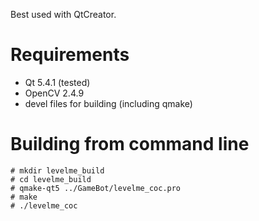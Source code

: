 Best used with QtCreator.

Requirements
============

* Qt 5.4.1 (tested)
* OpenCV 2.4.9
* devel files for building (including qmake)

Building from command line
==========================

```
# mkdir levelme_build
# cd levelme_build
# qmake-qt5 ../GameBot/levelme_coc.pro
# make
# ./levelme_coc
```
